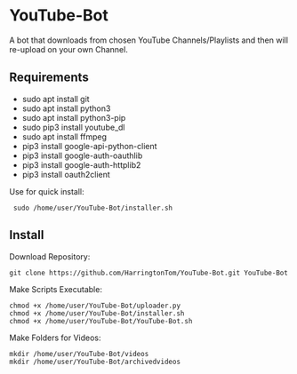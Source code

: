 # YouTube-Bot
A bot that downloads from chosen YouTube Channels/Playlists and then will re-upload on your own Channel. 

Requirements
------------
- sudo apt install git
- sudo apt install python3
- sudo apt install python3-pip
- sudo pip3 install youtube_dl
- sudo apt install ffmpeg
- pip3 install google-api-python-client
- pip3 install google-auth-oauthlib 
- pip3 install google-auth-httplib2
- pip3 install oauth2client

Use for quick install: 
  
     sudo /home/user/YouTube-Bot/installer.sh

Install
------------
Download Repository:

    git clone https://github.com/HarringtonTom/YouTube-Bot.git YouTube-Bot

Make Scripts Executable: 

    chmod +x /home/user/YouTube-Bot/uploader.py
    chmod +x /home/user/YouTube-Bot/installer.sh
    chmod +x /home/user/YouTube-Bot/YouTube-Bot.sh

Make Folders for Videos: 

    mkdir /home/user/YouTube-Bot/videos
    mkdir /home/user/YouTube-Bot/archivedvideos
